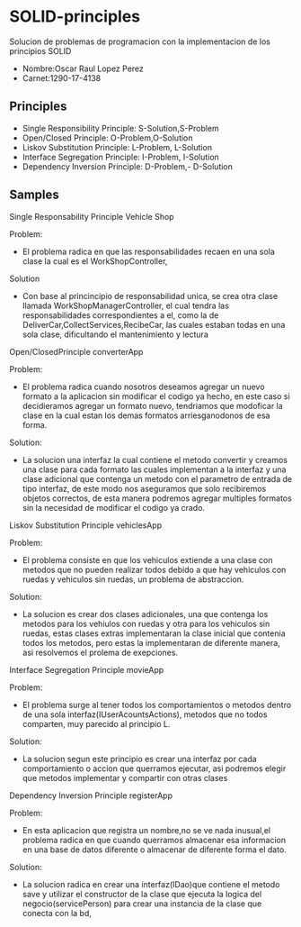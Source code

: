 # SOLID-principles
Solucion de problemas de programacion con la implementacion de los principios SOLID
- Nombre:Oscar Raul Lopez Perez
- Carnet:1290-17-4138
## Principles
- Single Responsibility Principle: S-Solution,S-Problem
- Open/Closed Principle: O-Problem,O-Solution
- Liskov Substitution Principle: L-Problem, L-Solution
- Interface Segregation Principle: I-Problem, I-Solution
- Dependency Inversion Principle: D-Problem,- D-Solution
## Samples
   Single Responsability Principle
   Vehicle Shop
   
   Problem:
   - El problema radica en que las responsabilidades recaen en una sola clase la cual es el WorkShopController,
  
   Solution
   - Con base al princincipio de responsabilidad unica, se crea otra clase llamada WorkShopManagerController, el cual tendra las responsabilidades correspondientes a el, como la de DeliverCar,CollectServices,RecibeCar, las cuales estaban todas en una sola clase, dificultando el mantenimiento y lectura
   
   Open/ClosedPrinciple
   converterApp
   
   Problem:
   - El problema radica cuando nosotros deseamos agregar un nuevo formato a la aplicacion sin modificar el codigo ya hecho, en este caso si decidieramos agregar un formato nuevo, tendriamos que modoficar la clase en la cual estan los demas formatos arriesganodonos de esa forma.
   
   Solution:
   - La solucion una interfaz la cual contiene el metodo convertir y creamos una clase para cada formato las cuales implementan a la interfaz y una clase adicional que contenga un metodo con el parametro de entrada de tipo interfaz, de este modo nos aseguramos que solo recibiremos objetos correctos, de esta manera podremos agregar multiples formatos sin la necesidad de modificar el codigo ya crado.
   
   Liskov Substitution Principle
   vehiclesApp
   
   Problem:
   - El problema consiste en que los vehiculos extiende a una clase con metodos que no pueden realizar todos debido a que hay vehiculos con ruedas y vehiculos sin ruedas, un problema de abstraccion.
   
   Solution:
   - La solucion es crear dos clases adicionales, una que contenga los metodos para los vehiulos con ruedas y otra para los vehiculos sin ruedas, estas clases extras implementaran la clase inicial que contenia todos los metodos, pero estas la implementaran de diferente manera, asi resolvemos el prolema de exepciones.
   
   Interface Segregation Principle
   movieApp
   
   Problem:
   - El problema surge al tener todos los comportamientos o metodos dentro de una sola interfaz(IUserAcountsActions), metodos que no todos comparten, muy parecido al principio L.
  
   Solution:
   - La solucion segun este principio es crear una interfaz por cada comportamiento o accion que querramos ejecutar, asi podremos elegir que metodos implementar y compartir con otras clases
   
   Dependency Inversion Principle
   registerApp
   
   Problem:
   - En esta aplicacion que registra un nombre,no se ve nada inusual,el problema radica en que cuando querramos almacenar esa informacion en una base de datos diferente o almacenar de diferente forma el dato.
 
   Solution:
   - La solucion radica en crear una interfaz(IDao)que contiene el metodo save y utilizar el constructor de la clase que ejecuta la logica del negocio(servicePerson) para crear una instancia de la clase que conecta con la bd, 

